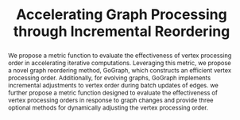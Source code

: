 ---
title:          "Accelerating Graph Processing through Incremental Reordering"
# date:           2025-01-01 00:01:00 +0800
selected:       true
pub:            "Transactions on Knowledge and Data Engineering (TKDE)"
# pub_pre:        "Submitted to "
# pub_post:       'Under review.'
# pub_last:       ' <span class="badge badge-pill badge-publication badge-success">Spotlight</span>'
pub_date:       "2025"

abstract: >-
  We propose a metric function to evaluate the effectiveness of vertex processing order in accelerating iterative computations.  Leveraging this metric, we propose a novel graph reordering method, GoGraph,  which constructs an efficient vertex processing order. Additionally, for evolving graphs, GoGraph implements incremental adjustments to vertex order during batch updates of edges. we further propose a metric function designed to evaluate the effectiveness of vertex processing orders in response to graph changes and provide three optional methods for dynamically adjusting the vertex processing order.
cover:          /assets/images/covers/TKDE25-GoGraphJ.png
authors:
  - Yijie Zhou
  - Shufeng Gong
  - Feng Yao
  - Hanzhang Chen
  - "<b style='font-weight:900;color:#000;'>Song Yu</b>"
  - Pengxi Liu
  - Yanfeng Zhang
  - Ge Yu
  - Jeffrey Xu Yu
links:
  Paper: xxxx
  # Code: https://github.com/iDC-NEU/NeutronRAG
---